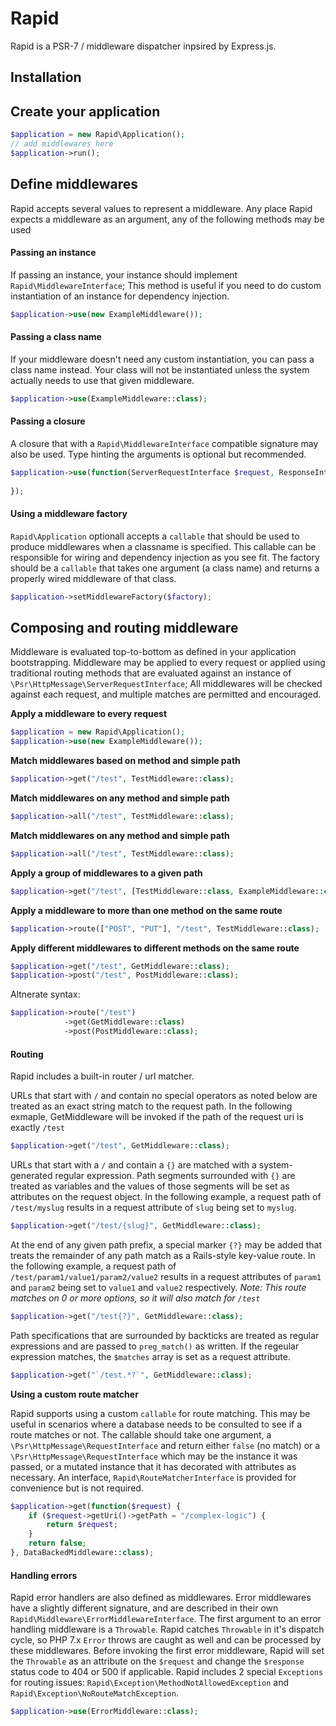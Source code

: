 # Rapid
Rapid is a PSR-7 / middleware dispatcher inpsired by Express.js.

## Installation

## Create your application
```php
$application = new Rapid\Application();
// add middlewares here
$application->run();
```

## Define middlewares
Rapid accepts several values to represent a middleware. Any place Rapid 
expects a middleware as an argument, any of the following methods may be 
used

#### Passing an instance
If passing an instance, your instance should implement `Rapid\MiddlewareInterface`; 
This method is useful if you need to do custom instantiation of an 
instance for dependency injection.

```php
$application->use(new ExampleMiddleware());
```

#### Passing a class name
If your middleware doesn't need any custom instantiation, you can pass
a class name instead. Your class will not be instantiated unless the
system actually needs to use that given middleware.

```php
$application->use(ExampleMiddleware::class);
```

#### Passing a closure
A closure that with a `Rapid\MiddlewareInterface` compatible signature
may also be used. Type hinting the arguments is optional but recommended.

```php
$application->use(function(ServerRequestInterface $request, ResponseInterface $response, callable $next) {
    
});
```

#### Using a middleware factory
`Rapid\Application` optionall accepts a `callable` that should be used
to produce middlewares when a classname is specified. This callable can 
be responsible for wiring and dependency injection as you see fit. The
factory should be a `callable` that takes one argument (a class name) and
returns a properly wired middleware of that class.

```php
$application->setMiddlewareFactory($factory);
```

## Composing and routing middleware
Middleware is evaluated top-to-bottom as defined in your application 
bootstrapping. Middleware may be applied to every request or applied 
using traditional routing methods that are evaluated against an instance 
of `\Psr\HttpMessage\ServerRequestInterface`; All middlewares will be 
checked against each request, and multiple matches are permitted and 
encouraged.

**Apply a middleware to every request**
```php
$application = new Rapid\Application();
$application->use(new ExampleMiddleware());
```

**Match middlewares based on method and simple path**
```php
$application->get("/test", TestMiddleware::class);
```

**Match middlewares on any method and simple path**
```php
$application->all("/test", TestMiddleware::class);
```

**Match middlewares on any method and simple path**
```php
$application->all("/test", TestMiddleware::class);
```

**Apply a group of middlewares to a given path**
```php
$application->get("/test", [TestMiddleware::class, ExampleMiddleware::class]);
```

**Apply a middleware to more than one method on the same route**
```php
$application->route(["POST", "PUT"], "/test", TestMiddleware::class);
```

**Apply different middlewares to different methods on the same route**
```php
$application->get("/test", GetMiddleware::class);
$application->post("/test", PostMiddleware::class);
```
Altnerate syntax:
```php
$application->route("/test")
            ->get(GetMiddleware::class)
            ->post(PostMiddleware::class);
```

#### Routing
Rapid includes a built-in router / url matcher.

URLs that start with `/` and contain no special operators as noted below are treated as an exact string match to the request path. In the following exmaple, GetMiddleware will be invoked if the path of the request uri is exactly `/test`
```php
$application->get("/test", GetMiddleware::class);
```

URLs that start with a `/` and contain a `{}` are matched with a system-generated regular expression. Path segments surrounded with `{}` are treated as variables and the values of those segments will be set as attributes on the request object.
In the following example, a request path of `/test/myslug` results in a request attribute of `slug` being set to `myslug`.
```php
$application->get("/test/{slug}", GetMiddleware::class);
```

At the end of any given path prefix, a special marker `{?}` may be added that treats the remainder of any path match as a Rails-style key-value route.
In the following example, a request path of `/test/param1/value1/param2/value2` results in a request attributes of `param1` and `param2` being set to `value1` and `value2` respectively. 
*Note: This route matches on 0 or more options, so it will also match for `/test`* 
```php
$application->get("/test{?}", GetMiddleware::class);
```

Path specifications that are surrounded by backticks are treated as regular expressions and are passed to `preg_match()` as written. If the regeular expression matches, the `$matches` array is set as a request attribute.
```php
$application->get("`/test.*?`", GetMiddleware::class);
```

**Using a custom route matcher**

Rapid supports using a custom `callable` for route matching. This may be useful in scenarios where a database needs to be consulted to see if a route matches or not. 
The callable should take one argument, a `\Psr\HttpMessage\RequestInterface` and return either `false` (no match) or a `\Psr\HttpMessage\RequestInterface` which may be the instance it was passed, or a mutated instance that it has decorated with attributes as necessary. 
An interface, `Rapid\RouteMatcherInterface` is provided for convenience but is not required.
```php
$application->get(function($request) {
    if ($request->getUri()->getPath = "/complex-logic") {
        return $request;    
    }
    return false;    
}, DataBackedMiddleware::class);
```

#### Handling errors
Rapid error handlers are also defined as middlewares. Error middlewares have a slightly different signature, and are described in their own `Rapid\Middleware\ErrorMiddlewareInterface`. 
The first argument to an error handling middleware is a `Throwable`. Rapid catches `Throwable` in it's dispatch cycle, so PHP 7.x `Error` throws are caught as well and can be processed by these middlewares. 
Before invoking the first error middleware, Rapid will set the `Throwable` as an attribute on the `$request` and change the `$response` status code to 404 or 500 if applicable. 
Rapid includes 2 special `Exceptions` for routing issues: `Rapid\Exception\MethodNotAllowedException` and `Rapid\Exception\NoRouteMatchException`.

```php
$application->use(ErrorMiddleware::class);
```